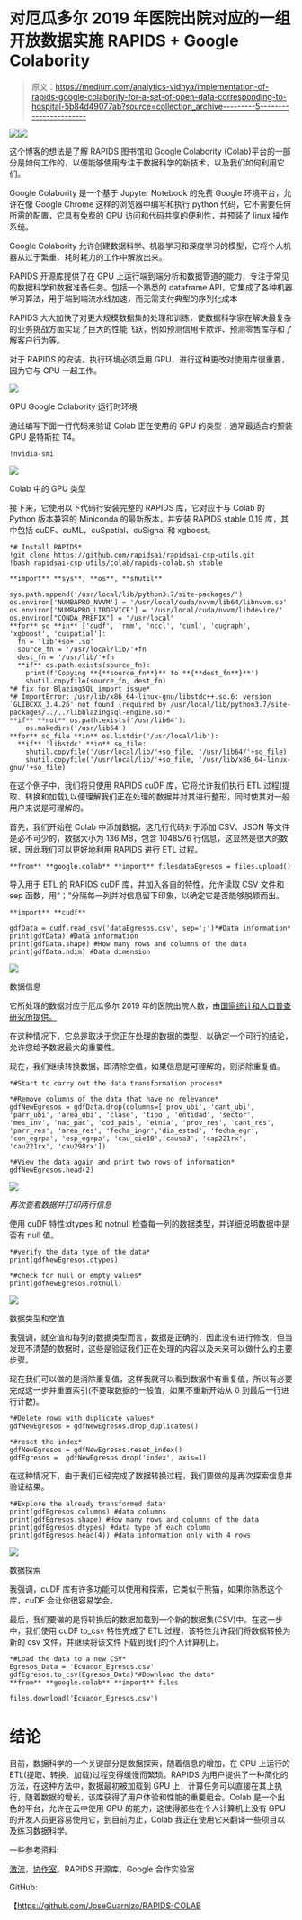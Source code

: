 # 对厄瓜多尔 2019 年医院出院对应的一组开放数据实施 RAPIDS + Google Colabority

> 原文：<https://medium.com/analytics-vidhya/implementation-of-rapids-google-colabority-for-a-set-of-open-data-corresponding-to-hospital-5b84d49077ab?source=collection_archive---------5----------------------->

![](img/6b212c6d1b5e5cf7f18b0d49c8869ebb.png)![](img/7ffc37a02c428ed4d79147424e7436b4.png)

这个博客的想法是了解 RAPIDS 图书馆和 Google Colabority (Colab)平台的一部分是如何工作的，以便能够使用专注于数据科学的新技术，以及我们如何利用它们。

Google Colabority 是一个基于 Jupyter Notebook 的免费 Google 环境平台，允许在像 Google Chrome 这样的浏览器中编写和执行 python 代码，它不需要任何所需的配置，它具有免费的 GPU 访问和代码共享的便利性，并预装了 linux 操作系统。

Google Colabority 允许创建数据科学、机器学习和深度学习的模型，它将个人机器从过于繁重、耗时耗力的工作中解放出来。

RAPIDS 开源库提供了在 GPU 上运行端到端分析和数据管道的能力，专注于常见的数据科学和数据准备任务。包括一个熟悉的 dataframe API，它集成了各种机器学习算法，用于端到端流水线加速，而无需支付典型的序列化成本

RAPIDS 大大加快了对更大规模数据集的处理和训练，使数据科学家在解决最复杂的业务挑战方面实现了巨大的性能飞跃，例如预测信用卡欺诈、预测零售库存和了解客户行为等。

对于 RAPIDS 的安装，执行环境必须启用 GPU，进行这种更改对使用库很重要，因为它与 GPU 一起工作。

![](img/056852e96a52e6c62b6e79cf61aba1d9.png)

GPU Google Colabority 运行时环境

通过编写下面一行代码来验证 Colab 正在使用的 GPU 的类型；通常最适合的预装 GPU 是特斯拉 T4。

```
!nvidia-smi
```

![](img/0cb01ac38ae9235cba37699fef101361.png)

Colab 中的 GPU 类型

接下来，它使用以下代码行安装完整的 RAPIDS 库，它对应于与 Colab 的 Python 版本兼容的 Miniconda 的最新版本，并安装 RAPIDS stable 0.19 库，其中包括 cuDF、cuML、cuSpatial、cuSignal 和 xgboost。

```
*# Install RAPIDS*
!git clone https://github.com/rapidsai/rapidsai-csp-utils.git
!bash rapidsai-csp-utils/colab/rapids-colab.sh stable

**import** **sys**, **os**, **shutil**

sys.path.append('/usr/local/lib/python3.7/site-packages/')
os.environ['NUMBAPRO_NVVM'] = '/usr/local/cuda/nvvm/lib64/libnvvm.so'
os.environ['NUMBAPRO_LIBDEVICE'] = '/usr/local/cuda/nvvm/libdevice/'
os.environ["CONDA_PREFIX"] = "/usr/local"
**for** so **in** ['cudf', 'rmm', 'nccl', 'cuml', 'cugraph', 'xgboost', 'cuspatial']:
  fn = 'lib'+so+'.so'
  source_fn = '/usr/local/lib/'+fn
  dest_fn = '/usr/lib/'+fn
  **if** os.path.exists(source_fn):
    print(f'Copying **{**source_fn**}** to **{**dest_fn**}**')
    shutil.copyfile(source_fn, dest_fn)
*# fix for BlazingSQL import issue*
*# ImportError: /usr/lib/x86_64-linux-gnu/libstdc++.so.6: version `GLIBCXX_3.4.26' not found (required by /usr/local/lib/python3.7/site-packages/../../libblazingsql-engine.so)*
**if** **not** os.path.exists('/usr/lib64'):
    os.makedirs('/usr/lib64')
**for** so_file **in** os.listdir('/usr/local/lib'):
  **if** 'libstdc' **in** so_file:
    shutil.copyfile('/usr/local/lib/'+so_file, '/usr/lib64/'+so_file)
    shutil.copyfile('/usr/local/lib/'+so_file, '/usr/lib/x86_64-linux-gnu/'+so_file)
```

在这个例子中，我们将只使用 RAPIDS cuDF 库，它将允许我们执行 ETL 过程(提取、转换和加载),以便理解我们正在处理的数据并对其进行整形，同时使其对一般用户来说是可理解的。

首先，我们开始在 Colab 中添加数据，这几行代码对于添加 CSV、JSON 等文件是必不可少的，数据大小为 136 MB，包含 1048576 行信息，这显然是很大的数据，因此我们可以更好地利用 RAPIDS 进行 ETL 过程。

```
**from** **google.colab** **import** filesdataEgresos = files.upload()
```

导入用于 ETL 的 RAPIDS cuDF 库，并加入各自的特性，允许读取 CSV 文件和 sep 函数，用“；”分隔每一列并对信息留下印象，以确定它是否能够脱颖而出。

```
**import** **cudf**

gdfData = cudf.read_csv('dataEgresos.csv', sep=';')*#Data information*
print(gdfData) #Data information
print(gdfData.shape) #How many rows and columns of the data
print(gdfData.ndim) #Data dimension
```

![](img/dbd5e6b0ccd318f24416472f7f760180.png)

数据信息

它所处理的数据对应于厄瓜多尔 2019 年的医院出院人数，由[国家统计和人口普查研究所提供。](https://www.ecuadorencifras.gob.ec/institucional/home/)

在这种情况下，它总是取决于您正在处理的数据的类型，以确定一个可行的结论，允许您给予数据最大的重要性。

现在，我们继续转换数据，即清除空值，如果信息是可理解的，则消除重复值。

```
*#Start to carry out the data transformation process*

*#Remove columns of the data that have no relevance*
gdfNewEgresos = gdfData.drop(columns=['prov_ubi', 'cant_ubi', 'parr_ubi', 'area_ubi', 'clase', 'tipo', 'entidad', 'sector', 'mes_inv', 'nac_pac', 'cod_pais', 'etnia', 'prov_res', 'cant_res', 'parr_res', 'area_res', 'fecha_ingr','dia_estad', 'fecha_egr', 'con_egrpa', 'esp_egrpa', 'cau_cie10','causa3', 'cap221rx', 'cau221rx', 'cau298rx'])

*#View the data again and print two rows of information*
gdfNewEgresos.head(2)
```

![](img/ebf240f92f2b68c0307f268aa84b23a9.png)

*再次查看数据并打印两行信息*

使用 cuDF 特性:dtypes 和 notnull 检查每一列的数据类型，并详细说明数据中是否有 null 值。

```
*#verify the data type of the data*
print(gdfNewEgresos.dtypes)

*#check for null or empty values*
print(gdfNewEgresos.notnull)
```

![](img/4e5aa5ca8092ba6e809a5a41cdde0611.png)

数据类型和空值

我强调，就空值和每列的数据类型而言，数据是正确的，因此没有进行修改，但当发现不清楚的数据时，这些是验证我们正在处理的内容以及未来可以做什么的主要步骤。

现在我们可以做的是消除重复值，这样我就可以看到数据中有重复值，所以有必要完成这一步并重置索引(不要取数据的一般值，如果不重新开始从 0 到最后一行进行计数)。

```
*#Delete rows with duplicate values*
gdfNewEgresos = gdfNewEgresos.drop_duplicates()

*#reset the index*
gdfNewEgresos = gdfNewEgresos.reset_index()
gdfEgresos =  gdfNewEgresos.drop('index', axis=1)
```

在这种情况下，由于我们已经完成了数据转换过程，我们要做的是再次探索信息并验证结果。

```
*#Explore the already transformed data*
print(gdfEgresos.columns) #data columns
print(gdfEgresos.shape) #How many rows and columns of the data
print(gdfEgresos.dtypes) #data type of each column
print(gdfEgresos.head(4)) #data information only with 4 rows
```

![](img/8ea27c71d5ffa89497077d0e986337d4.png)

数据探索

我强调，cuDF 库有许多功能可以使用和探索，它类似于熊猫，如果你熟悉这个库，cuDF 会让你很容易学会。

最后，我们要做的是将转换后的数据加载到一个新的数据集(CSV)中。在这一步中，我们使用 cuDF to_csv 特性完成了 ETL 过程，该特性允许我们将数据转换为新的 csv 文件，并继续将该文件下载到我们的个人计算机上。

```
*#Load the data to a new CSV*
Egresos_Data = 'Ecuador_Egresos.csv'
gdfEgresos.to_csv(Egresos_Data)*#Download the data*
**from** **google.colab** **import** files

files.download('Ecuador_Egresos.csv')
```

# **结论**

目前，数据科学的一个关键部分是数据探索，随着信息的增加，在 CPU 上运行的 ETL(提取、转换、加载)过程变得缓慢而繁琐。RAPIDS 为用户提供了一种简化的方法，在这种方法中，数据最初被加载到 GPU 上，计算任务可以直接在其上执行，随着数据的增长，该库获得了用户体验和性能的重要组合。Colab 是一个出色的平台，允许在云中使用 GPU 的能力，这使得那些在个人计算机上没有 GPU 的开发人员更容易使用它，到目前为止，Colab 我正在使用它来翻译一些项目以及练习数据科学。

一些参考资料:

[激流](https://rapids.ai/index.html)，[协作室](https://colab.research.google.com/notebooks/intro.ipynb?hl=es-419)。RAPIDS 开源库，Google 合作实验室

GitHub:

【https://github.com/JoseGuarnizo/RAPIDS-COLAB 